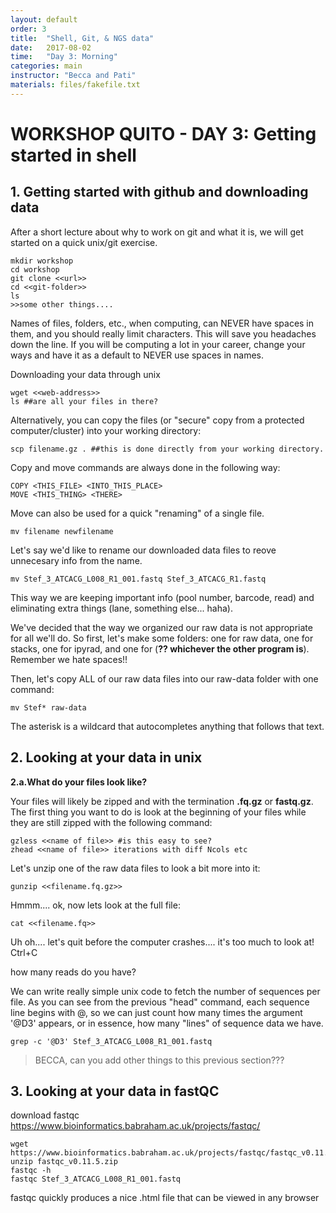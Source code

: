 ```yaml
---
layout: default
order: 3
title:  "Shell, Git, & NGS data"
date:   2017-08-02
time:   "Day 3: Morning"
categories: main
instructor: "Becca and Pati"
materials: files/fakefile.txt
---
```



# WORKSHOP QUITO - DAY 3: Getting started in shell  <br>


## 1. Getting started with github and downloading data

After a short lecture about why to work on git and what it is, we will get started on a quick unix/git exercise. 

```
mkdir workshop
cd workshop
git clone <<url>>
cd <<git-folder>>
ls
>>some other things.... 
```

Names of files, folders, etc., when computing, can NEVER have spaces in them, and you should really limit characters. This will save you headaches down the line. If you will be computing a lot in your career, change your ways and have it as a default to NEVER use spaces in names. 

Downloading your data through unix

```	
wget <<web-address>>	
ls ##are all your files in there? 
```

Alternatively, you can copy the files (or "secure" copy <scp> from a protected computer/cluster) into your working directory: 

	scp filename.gz . ##this is done directly from your working directory. 

Copy and move commands are always done in the following way: 

	COPY <THIS_FILE> <INTO_THIS_PLACE>
	MOVE <THIS_THING> <THERE>

Move can also be used for a quick "renaming" of a single file. 

	mv filename newfilename

Let's say we'd like to rename our downloaded data files to reove unnecesary info from the name. 

	mv Stef_3_ATCACG_L008_R1_001.fastq Stef_3_ATCACG_R1.fastq

This way we are keeping important info (pool number, barcode, read) and eliminating extra things (lane, something else... haha). 

We've decided that the way we organized our raw data is not appropriate for all we'll do. So first, let's make some folders: one for raw data, one for stacks, one for ipyrad, and one for (**?? whichever the other program is**). Remember we hate spaces!! 

Then, let's copy ALL of our raw data files into our raw-data folder with one command: 

	mv Stef* raw-data

The asterisk is a wildcard that autocompletes anything that follows that text. 


## 2. Looking at your data in unix


**2.a.What do your files look like?**

Your files will likely be zipped and with the termination **.fq.gz** or **fastq.gz**. The first thing you want to do is look at the beginning of your files while they are still zipped with the following command: 

	gzless <<name of file>> #is this easy to see? 
	zhead <<name of file>> iterations with diff Ncols etc 

Let's unzip one of the raw data files to look a bit more into it:

	gunzip <<filename.fq.gz>>
	
Hmmm.... ok, now lets look at the full file:

	cat <<filename.fq>>
	
Uh oh.... let's quit before the computer crashes.... it's too much to look at! Ctrl+C
		

how many reads do you have?

We can write really simple unix code to fetch the number of sequences per file. As you can see from the previous "head" command, each sequence line begins with @, so we can just count how many times the argument '@D3' appears, or in essence, how many "lines" of sequence data we have. 

	grep -c '@D3' Stef_3_ATCACG_L008_R1_001.fastq

>BECCA, can you add other things to this previous section??? 

## 3. Looking at your data in fastQC

download fastqc https://www.bioinformatics.babraham.ac.uk/projects/fastqc/

```
wget https://www.bioinformatics.babraham.ac.uk/projects/fastqc/fastqc_v0.11.5.zip
unzip fastqc_v0.11.5.zip
fastqc -h
fastqc Stef_3_ATCACG_L008_R1_001.fastq
```

fastqc quickly produces a nice .html file that can be viewed in any browser







